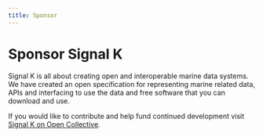 ```yaml
---
title: Sponsor
---
```


# Sponsor Signal K

Signal K is all about creating open and interoperable marine data systems. We have created an open specification for representing marine related data, APIs and interfacing to use the data and free software that you can download and use.

If you would like to contribute and help fund continued development visit [Signal K on Open Collective](https://opencollective.com/signalk).
